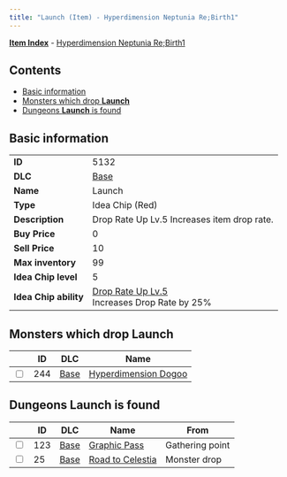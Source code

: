 ```yaml
---
title: "Launch (Item) - Hyperdimension Neptunia Re;Birth1"
---
```


[**Item Index**](/neptunia/rb1/item/index.html) - [Hyperdimension Neptunia Re;Birth1](/neptunia/rb1)

## Contents

- [Basic information](#basic-information)
- [Monsters which drop **Launch**](#monsters-which-drop-launch)
- [Dungeons **Launch** is found](#dungeons-launch-is-found)

## Basic information

|   |   |
| -- | -- |
| **ID** | 5132 |
| **DLC** | [Base](/neptunia/rb1/dlc/1-base.html) |
| **Name** | Launch |
| **Type** | Idea Chip (Red) |
| **Description** | Drop Rate Up Lv.5 Increases item drop rate. |
| **Buy Price** | 0 |
| **Sell Price** | 10 |
| **Max inventory** | 99 |
| **Idea Chip level** | 5 |
| **Idea Chip ability** | [Drop Rate Up Lv.5](/neptunia/rb1/avatar/1-9631-drop-rate-up-lv-5.html)<br />Increases Drop Rate by 25% |


## Monsters which drop **Launch**

|    | ID | DLC | Name |
| -- | -- | --- | ---- |
| <input type="checkbox" id="rb1-monster-1-244" class="trackbox" /> | 244 | [Base](/neptunia/rb1/dlc/1-base.html) | [Hyperdimension Dogoo](/neptunia/rb1/monster/1-244-hyperdimension-dogoo.html) |


## Dungeons **Launch** is found

|    | ID | DLC | Name | From |
| -- | -- | --- | ---- | ---- |
| <input type="checkbox" id="rb1-dungeon-1-123" class="trackbox" /> | 123 | [Base](/neptunia/rb1/dlc/1-base.html) | [Graphic Pass](/neptunia/rb1/dungeon/1-123-graphic-pass.html) | Gathering point |
| <input type="checkbox" id="rb1-dungeon-1-25" class="trackbox" /> | 25 | [Base](/neptunia/rb1/dlc/1-base.html) | [Road to Celestia](/neptunia/rb1/dungeon/1-25-road-to-celestia.html) | Monster drop |
